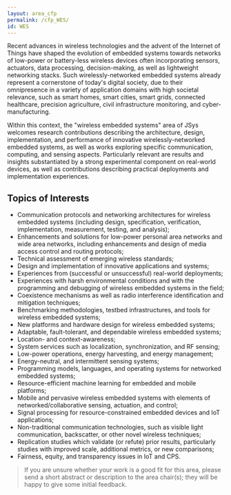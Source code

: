 ```yaml
---
layout: area_cfp
permalink: /cfp_WES/
id: WES
---
```


<!-- The page title is automatically added -->

Recent advances in wireless technologies and the advent of the Internet of Things have shaped the evolution of embedded systems towards networks of low-power or battery-less wireless devices often incorporating sensors, actuators, data processing, decision-making, as well as lightweight networking stacks. Such wirelessly-networked embedded systems already represent a cornerstone of today's digital society, due to their omnipresence in a variety of application domains with high societal relevance, such as smart homes, smart cities, smart grids, connected healthcare, precision agriculture, civil infrastructure monitoring, and cyber-manufacturing.

Within this context, the "wireless embedded systems" area of JSys welcomes research contributions describing the architecture, design, implementation, and performance of innovative wirelessly-networked embedded systems, as well as works exploring specific communication, computing, and sensing aspects. Particularly relevant are results and insights substantiated by a strong experimental component on real-world devices, as well as contributions describing practical deployments and implementation experiences.

## Topics of Interests

- Communication protocols and networking architectures for wireless embedded systems (including design, specification, verification, implementation, measurement, testing, and analysis);
- Enhancements and solutions for low-power personal area networks and wide area networks, including enhancements and design of media access control and routing protocols;
- Technical assessment of emerging wireless standards;
- Design and implementation of innovative applications and systems;
- Experiences from (successful or unsuccessful) real-world deployments;
- Experiences with harsh environmental conditions and with the programming and debugging of wireless embedded systems in the field;
- Coexistence mechanisms as well as radio interference identification and mitigation techniques;
- Benchmarking methodologies, testbed infrastructures, and tools for wireless embedded systems;
- New platforms and hardware design for wireless embedded systems;
- Adaptable, fault-tolerant, and dependable wireless embedded systems;
- Location- and context-awareness;
- System services such as localization, synchronization, and RF sensing;
- Low-power operations, energy harvesting, and energy management;
- Energy-neutral, and intermittent sensing systems;
- Programming models, languages, and operating systems for networked embedded systems;
- Resource-efficient machine learning for embedded and mobile platforms;
- Mobile and pervasive wireless embedded systems with elements of networked/collaborative sensing, actuation, and control;
- Signal processing for resource-constrained embedded devices and IoT applications;
- Non-traditional communication technologies, such as visible light communication, backscatter, or other novel wireless techniques;
- Replication studies which validate (or refute) prior results, particularly studies with improved scale, additional metrics, or new comparisons;
- Fairness, equity, and transparency issues in IoT and CPS.

<!-- Optional but recommended paragraph -->
> If you are unsure whether your work is a good fit for this area, please send a short abstract or description to the area chair(s); they will be happy to give some initial feedback.

<!-- The area board will be automatically added at the end of the page -->